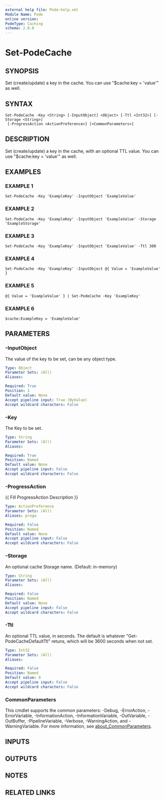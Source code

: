 ```yaml
---
external help file: Pode-help.xml
Module Name: Pode
online version:
PodeType: Caching
schema: 2.0.0
---
```


# Set-PodeCache

## SYNOPSIS
Set (create/update) a key in the cache.
You can use "$cache:key = 'value'" as well.

## SYNTAX

```
Set-PodeCache -Key <String> [-InputObject] <Object> [-Ttl <Int32>] [-Storage <String>]
 [-ProgressAction <ActionPreference>] [<CommonParameters>]
```

## DESCRIPTION
Set (create/update) a key in the cache, with an optional TTL value.
You can use "$cache:key = 'value'" as well.

## EXAMPLES

### EXAMPLE 1
```
Set-PodeCache -Key 'ExampleKey' -InputObject 'ExampleValue'
```

### EXAMPLE 2
```
Set-PodeCache -Key 'ExampleKey' -InputObject 'ExampleValue' -Storage 'ExampleStorage'
```

### EXAMPLE 3
```
Set-PodeCache -Key 'ExampleKey' -InputObject 'ExampleValue' -Ttl 300
```

### EXAMPLE 4
```
Set-PodeCache -Key 'ExampleKey' -InputObject @{ Value = 'ExampleValue' }
```

### EXAMPLE 5
```
@{ Value = 'ExampleValue' } | Set-PodeCache -Key 'ExampleKey'
```

### EXAMPLE 6
```
$cache:ExampleKey = 'ExampleValue'
```

## PARAMETERS

### -InputObject
The value of the key to be set, can be any object type.

```yaml
Type: Object
Parameter Sets: (All)
Aliases:

Required: True
Position: 1
Default value: None
Accept pipeline input: True (ByValue)
Accept wildcard characters: False
```

### -Key
The Key to be set.

```yaml
Type: String
Parameter Sets: (All)
Aliases:

Required: True
Position: Named
Default value: None
Accept pipeline input: False
Accept wildcard characters: False
```

### -ProgressAction
{{ Fill ProgressAction Description }}

```yaml
Type: ActionPreference
Parameter Sets: (All)
Aliases: proga

Required: False
Position: Named
Default value: None
Accept pipeline input: False
Accept wildcard characters: False
```

### -Storage
An optional cache Storage name.
(Default: in-memory)

```yaml
Type: String
Parameter Sets: (All)
Aliases:

Required: False
Position: Named
Default value: None
Accept pipeline input: False
Accept wildcard characters: False
```

### -Ttl
An optional TTL value, in seconds.
The default is whatever "Get-PodeCacheDefaultTtl" retuns, which will be 3600 seconds when not set.

```yaml
Type: Int32
Parameter Sets: (All)
Aliases:

Required: False
Position: Named
Default value: 0
Accept pipeline input: False
Accept wildcard characters: False
```

### CommonParameters
This cmdlet supports the common parameters: -Debug, -ErrorAction, -ErrorVariable, -InformationAction, -InformationVariable, -OutVariable, -OutBuffer, -PipelineVariable, -Verbose, -WarningAction, and -WarningVariable. For more information, see [about_CommonParameters](http://go.microsoft.com/fwlink/?LinkID=113216).

## INPUTS

## OUTPUTS

## NOTES

## RELATED LINKS
